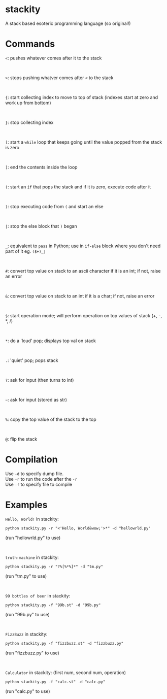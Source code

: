 # stackity #
A stack based esoteric programming language (so original!)

# Commands #
`<`: pushes whatever comes after it to the stack

<br>

`>`: stops pushing whatver comes after `<` to the stack

<br>

`{`: start collecting index to move to top of stack (indexes start at zero and work up from bottom)

<br>

`}`: stop collecting index

<br>

`[`: start a `while` loop that keeps going until the value popped from the stack is zero

<br>

`]`: end the contents inside the loop

<br>

`(`: start an `if` that pops the stack and if it is zero, execute code after it

<br>

`)`: stop executing code from `(` and start an else

<br>

`|`: stop the else block that `)` began

<br>

`_`: equivalent to `pass` in Python; use in `if-else` block where you don't need part of it eg. `($+)_|`

<br>

`#`: convert top value on stack to an ascii character if it is an int; if not, raise an error

<br>

`&`: convert top value on stack to an int if it is a char; if not, raise an error

<br>

`$`: start operation mode; will perform operation on top values of stack (+, -, *, /)

<br>

`*`: do a 'loud' pop; displays top val on stack

<br>

`.`: 'quiet' pop; pops stack

<br>

`?`: ask for input (then turns to int)

<br>

`~`: ask for input (stored as str)

<br>

`%`: copy the top value of the stack to the top

<br>

`@`: flip the stack

# Compilation #
Use `-d` to specify dump file.
<br>
Use `-r` to run the code after the `-r`
<br>
Use `-f` to specify file to compile

# Examples #
`Hello, World!` in stackity:
```
python stackity.py -r "<'Hello, World&wow;'>*" -d "hellowrld.py"
```
(run "hellowrld.py" to use)

<br>

`truth-machine` in stackity:
```
python stackity.py -r "?%[%*%]*" -d "tm.py"
```
(run "tm.py" to use)

<br>

`99 bottles of beer` in stackity:
```
python stackity.py -f "99b.st" -d "99b.py"
```
(run "99b.py" to use)

<br>

`FizzBuzz` in stackity:
```
python stackity.py -f "fizzbuzz.st" -d "fizzbuzz.py"
```
(run "fizzbuzz.py" to use)

<br>

`Calculator` in stackity: (first num, second num, operation)
```
python stackity.py -f "calc.st" -d "calc.py"
```
(run "calc.py" to use)
